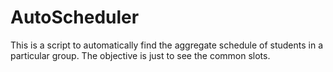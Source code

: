 # AutoScheduler
This is a script to automatically find the aggregate schedule of students in a particular group. The objective is just to see the common slots.

